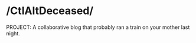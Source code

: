 # /CtlAltDeceased/
    
PROJECT:
A collaborative blog that probably ran a train on your mother last night. 
